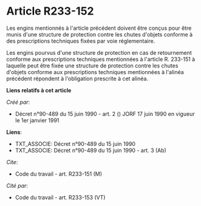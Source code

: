 # Article R233-152

Les engins mentionnés à l'article précédent doivent être conçus pour être munis d'une structure de protection contre les
chutes d'objets conforme à des prescriptions techniques fixées par voie réglementaire.

Les engins pourvus d'une structure de protection en cas de retournement conforme aux prescriptions techniques mentionnées à
l'article R. 233-151 à laquelle peut être fixée une structure de protection contre les chutes d'objets conforme aux
prescriptions techniques mentionnées à l'alinéa précédent répondent à l'obligation prescrite à cet alinéa.

**Liens relatifs à cet article**

_Créé par_:

  - Décret n°90-489 du 15 juin 1990 - art. 2 () JORF 17 juin 1990 en vigueur le 1er janvier 1991

**Liens**:

  - TXT_ASSOCIE: Décret n°90-489 du 15 juin 1990
  - TXT_ASSOCIE: Décret n°90-489 du 15 juin 1990 - art. 3 (Ab)

_Cite_:

  - Code du travail - art. R233-151 (M)

_Cité par_:

  - Code du travail - art. R233-153 (VT)

